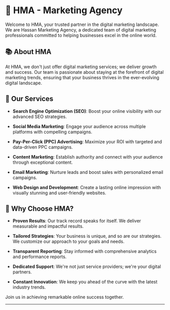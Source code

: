 # 🚀 HMA - Marketing Agency

Welcome to HMA, your trusted partner in the digital marketing landscape. We are Hassan Marketing Agency, a dedicated team of digital marketing professionals committed to helping businesses excel in the online world.



## 📚 About HMA

At HMA, we don't just offer digital marketing services; we deliver growth and success. Our team is passionate about staying at the forefront of digital marketing trends, ensuring that your business thrives in the ever-evolving digital landscape.

## 🌟 Our Services

- **Search Engine Optimization (SEO)**: Boost your online visibility with our advanced SEO strategies.

- **Social Media Marketing**: Engage your audience across multiple platforms with compelling campaigns.

- **Pay-Per-Click (PPC) Advertising**: Maximize your ROI with targeted and data-driven PPC campaigns.

- **Content Marketing**: Establish authority and connect with your audience through exceptional content.

- **Email Marketing**: Nurture leads and boost sales with personalized email campaigns.

- **Web Design and Development**: Create a lasting online impression with visually stunning and user-friendly websites.

## 🤝 Why Choose HMA?

- **Proven Results**: Our track record speaks for itself. We deliver measurable and impactful results.

- **Tailored Strategies**: Your business is unique, and so are our strategies. We customize our approach to your goals and needs.

- **Transparent Reporting**: Stay informed with comprehensive analytics and performance reports.

- **Dedicated Support**: We're not just service providers; we're your digital partners.

- **Constant Innovation**: We keep you ahead of the curve with the latest industry trends.


Join us in achieving remarkable online success together.

---

